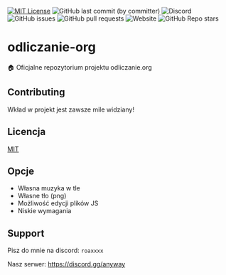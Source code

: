 

[![MIT License](https://img.shields.io/badge/License-MIT-green.svg)](https://choosealicense.com/licenses/mit/) 
![GitHub last commit (by committer)](https://img.shields.io/github/last-commit/roaxxxx/odliczanie-org)
![Discord](https://img.shields.io/discord/1149614999602475058)
![GitHub issues](https://img.shields.io/github/issues/roaxxxx/odliczanie-org)
![GitHub pull requests](https://img.shields.io/github/issues-pr/roaxxxx/odliczanie-org)
![Website](https://img.shields.io/website?url=https%3A%2F%2Fodliczanie.org)
![GitHub Repo stars](https://img.shields.io/github/stars/roaxxxx/odliczanie-org)





# odliczanie-org
🏠 Oficjalne repozytorium projektu odliczanie.org

## Contributing

Wkład w projekt jest zawsze mile widziany!





## Licencja

[MIT](https://choosealicense.com/licenses/mit/)


## Opcje

- Własna muzyka w tle
- Własne tło (png)
- Możliwość edycji plików JS
- Niskie wymagania


## Support

Pisz do mnie na discord: `roaxxxx`

Nasz serwer: https://discord.gg/anyway

